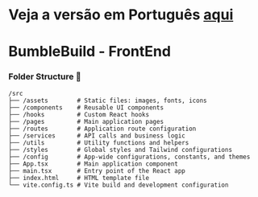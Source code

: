 # Veja a versão em Português <a href="README-ptbr.md">aqui</a>

# BumbleBuild - FrontEnd

### Folder Structure 📁

    /src  
    ├── /assets        # Static files: images, fonts, icons  
    ├── /components    # Reusable UI components  
    ├── /hooks         # Custom React hooks  
    ├── /pages         # Main application pages  
    ├── /routes        # Application route configuration  
    ├── /services      # API calls and business logic  
    ├── /utils         # Utility functions and helpers  
    ├── /styles        # Global styles and Tailwind configurations  
    ├── /config        # App-wide configurations, constants, and themes  
    ├── App.tsx        # Main application component  
    ├── main.tsx       # Entry point of the React app  
    ├── index.html     # HTML template file  
    └── vite.config.ts # Vite build and development configuration  